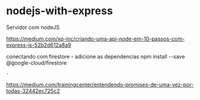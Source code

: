 # nodejs-with-express
Servidor com nodeJS

https://medium.com/xp-inc/criando-uma-api-node-em-10-passos-com-express-js-52b2d612a8a9

conectando com firestore
    - adicione as dependencias
        npm install --save @google-cloud/firestore
    
    -

https://medium.com/trainingcenter/entendendo-promises-de-uma-vez-por-todas-32442ec725c2